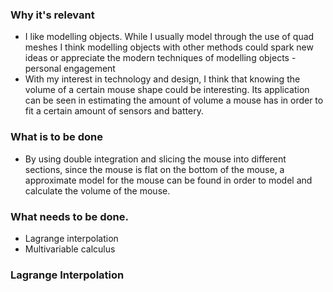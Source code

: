 ### Why it's relevant 
- I like modelling objects. While I usually model through the use of quad meshes I think modelling objects with other methods could spark new ideas or appreciate the modern techniques of modelling objects  - personal engagement
- With my interest in technology and design, I think that knowing the volume of a certain mouse shape could be interesting. Its application can be seen in estimating the amount of volume a mouse has in order to fit a certain amount of sensors and battery.
### What is to be done  
- By using double integration and slicing the mouse into different sections, since the mouse is flat on the bottom of the mouse, a approximate model for the mouse can be found in order to model and calculate the volume of the mouse. 
### What needs to be done. 
- Lagrange interpolation
- Multivariable calculus
### Lagrange Interpolation



